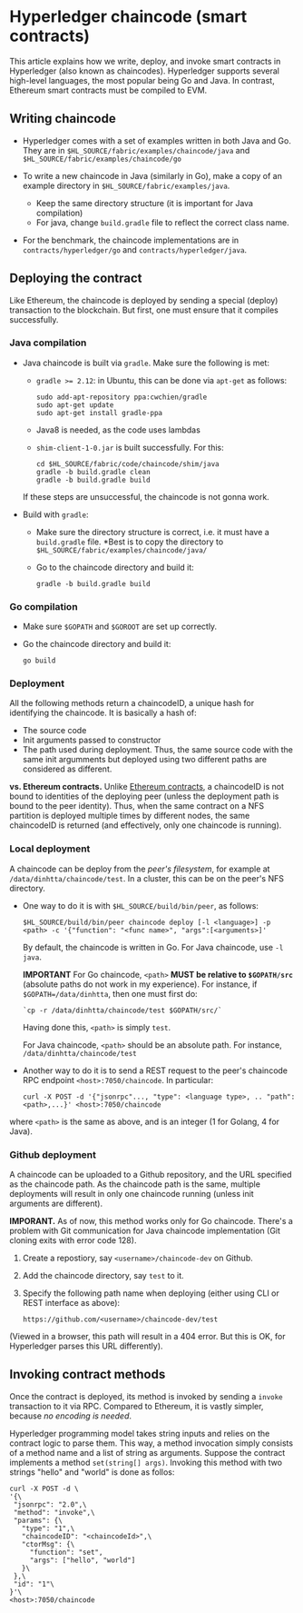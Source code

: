 # Hyperledger chaincode (smart contracts)
This article explains how we write, deploy, and invoke smart contracts in Hyperledger (also known as
chaincodes). Hyperledger supports several high-level languages, the most popular being Go and Java. In
contrast, Ethereum smart contracts must be compiled to EVM.   

## Writing chaincode
+ Hyperledger comes with a set of examples written in both Java and Go. They are in
`$HL_SOURCE/fabric/examples/chaincode/java` and `$HL_SOURCE/fabric/examples/chaincode/go`

+ To write a new chaincode in Java (similarly in Go), make a copy of an example directory in
`$HL_SOURCE/fabric/examples/java`.
    + Keep the same directory structure (it is important for Java compilation)
    + For java, change `build.gradle` file to reflect the correct class name. 

+ For the benchmark, the chaincode implementations are in `contracts/hyperledger/go` and
`contracts/hyperledger/java`.

## Deploying the contract
Like Ethereum, the chaincode is deployed by sending a special (deploy) transaction to the blockchain. But
first, one must ensure that it compiles successfully.  

### Java compilation
+ Java chaincode is built via `gradle`. Make sure the following is met:
    + `gradle >= 2.12`: in Ubuntu, this can be done via `apt-get` as follows:

        ```
        sudo add-apt-repository ppa:cwchien/gradle
        sudo apt-get update
        sudo apt-get install gradle-ppa
        ```
    + Java8 is needed, as the code uses lambdas
    + `shim-client-1-0.jar` is built successfully. For this:

        ```
        cd $HL_SOURCE/fabric/code/chaincode/shim/java
        gradle -b build.gradle clean
        gradle -b build.gradle build
        ```
    If these steps are unsuccessful, the chaincode is not gonna work. 

+ Build with `gradle`:
    + Make sure the directory structure is correct, i.e. it must have a `build.gradle` file. *Best is to copy
    the directory to `$HL_SOURCE/fabric/examples/chaincode/java/`
    + Go to the chaincode directory and build it:

        `gradle -b build.gradle build`

### Go compilation
+ Make sure `$GOPATH` and `$GOROOT` are set up correctly. 
+ Go the chaincode directory and build it:

    `go build`


### Deployment

All the following methods return a chaincodeID, a unique hash for identifying the chaincode. It is basically a
hash of:

+ The source code
+ Init arguments passed to constructor
+ The path used during deployment. Thus, the same source code with the same init argumments but deployed
using two different paths are considered as different.   

**vs. Ethereum contracts.** Unlike [Ethereum contracts](../ethereum/contracts.md), a chaincodeID is not bound
to identities of the deploying peer (unless the deployment path is bound to the peer identity). Thus, when the
same contract on a NFS partition is deployed multiple times by different nodes, the same chaincodeID is
returned (and effectively, only one chaincode is running). 

### Local deployment 
A chaincode can be deploy from the *peer's filesystem*, for example at
`/data/dinhtta/chaincode/test`. In a cluster, this can be on the peer's NFS directory.  

+ One way to do it is with `$HL_SOURCE/build/bin/peer`, as follows:

    `$HL_SOURCE/build/bin/peer chaincode deploy [-l <language>] -p <path> -c '{"function": "<func name>",
    "args":[<arguments>]'`

  By default, the chaincode is written in Go. For Java chaincode, use `-l java`. 

  **IMPORTANT** For Go chaincode, `<path>` **MUST be relative to `$GOPATH/src`** (absolute paths do not work
  in my experience). For instance, if `$GOPATH=/data/dinhtta`, then one must first do:

      `cp -r /data/dinhtta/chaincode/test $GOPATH/src/`
  
  Having done this, `<path>` is simply `test`. 

  For Java chaincode, `<path>` should be an absolute path. For instance, `/data/dinhtta/chaincode/test`

+ Another way to do it is to send a REST request to the peer's chaincode RPC endpoint `<host>:7050/chaincode`.
In particular:

    `curl -X POST -d '{"jsonrpc"..., "type": <language type>, .. "path":<path>,...}' <host>:7050/chaincode`

where `<path>` is the same as above, and <language type> is an integer (1 for Golang, 4 for Java). 


### Github deployment
A chaincode can be uploaded to a Github repository, and the URL specified as the chaincode path. As the
chaincode path is the same, multiple deployments will result in only one chaincode running (unless init
arguments are different).

**IMPORANT.** As of now, this method works only for Go chaincode. There's a problem with Git communication for
Java chaincode implementation (Git cloning exits with error code 128). 

1. Create a repostiory, say `<username>/chaincode-dev` on Github. 
2. Add the chaincode directory, say `test` to it. 
3. Specify the following path name when deploying (either using CLI or REST interface as above):

    `https://github.com/<username>/chaincode-dev/test`

  (Viewed in a browser, this path will result in a 404 error. But this is OK, for Hyperledger parses this URL
  differently). 


## Invoking contract methods
Once the contract is deployed, its method is invoked by sending a `invoke` transaction to it via RPC. Compared
to Ethereum, it is vastly simpler, because *no encoding is needed*. 

Hyperledger programming model takes string inputs and relies on the contract logic to parse them. This way, a
method invocation simply consists of a method name and a list of string as arguments. Suppose the contract
implements a method `set(string[] args)`.  Invoking this method with two strings "hello" and "world" is done
as follos: 

```
curl -X POST -d \
'{\
 "jsonrpc": "2.0",\
 "method": "invoke",\
 "params": {\
   "type": "1",\
   "chaincodeID": "<chaincodeId>",\
   "ctorMsg": {\
     "function": "set",
     "args": ["hello", "world"]
   }\
 },\
 "id": "1"\
}'\
<host>:7050/chaincode
```
